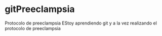 # gitPreeclampsia
Protocolo de preeclampsia
EStoy aprendiendo git y a la vez realizando el protocolo de preeclampsia
